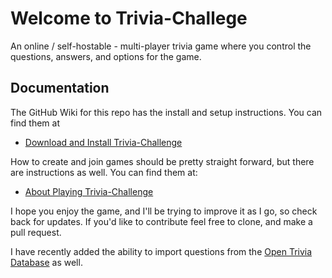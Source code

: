 # Welcome to Trivia-Challege

An online / self-hostable - multi-player trivia game where you control the questions, answers, and options for the game.

## Documentation

The GitHub Wiki for this repo has the install and setup instructions.  You can find them at
- [Download and Install Trivia-Challenge](https://github.com/bmcgonag/trivia-challenge/wiki/Downloading-and-Installing)

How to create and join games should be pretty straight forward, but there are instructions as well. You can find them at:
- [About Playing Trivia-Challenge](https://github.com/bmcgonag/trivia-challenge/wiki/About-Trivia-Challenge)

I hope you enjoy the game, and I'll be trying to improve it as I go, so check back for updates.  If you'd like to contribute feel free to clone, and make a pull request.

I have recently added the ability to import questions from the [Open Trivia Database](https://opentdb.com/) as well.  
